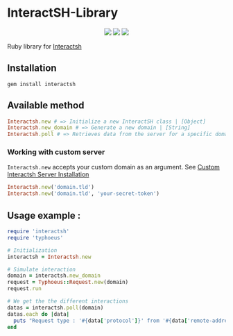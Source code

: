
# InteractSH-Library

<p align="center">  
    <a href="https://opensource.org/licenses/MIT"><img src="https://img.shields.io/badge/license-MIT-_red.svg"></a>  
    <a href="#"><img src="https://img.shields.io/badge/gem-v0.9.3-blue"></a>
    <a href="https://codeclimate.com/github/EasyRecon/Interactsh-Library/maintainability"><img src="https://api.codeclimate.com/v1/badges/34bf2eae63b2cee4b87e/maintainability" /></a>
</p>

Ruby library for [Interactsh](https://github.com/projectdiscovery/interactsh)

## Installation
```
gem install interactsh
```

## Available method
```ruby
Interactsh.new # => Initialize a new InteractSH class | [Object]
Interactsh.new_domain # => Generate a new domain | [String]
Interactsh.poll # => Retrieves data from the server for a specific domain | [Hash]
```

### Working with custom server
`Interactsh.new` accepts your custom domain as an argument. See [Custom Interactsh Server Installation](https://github.com/projectdiscovery/interactsh#interactsh-server)
```ruby
Interactsh.new('domain.tld')
Interactsh.new('domain.tld', 'your-secret-token')
```

## Usage example :
```ruby
require 'interactsh'
require 'typhoeus'

# Initialization
interactsh = Interactsh.new

# Simulate interaction
domain = interactsh.new_domain
request = Typhoeus::Request.new(domain)
request.run

# We get the the different interactions
datas = interactsh.poll(domain)
datas.each do |data|
  puts "Request type : '#{data['protocol']}' from '#{data['remote-address']}' at #{data['timestamp']}"
end
```
